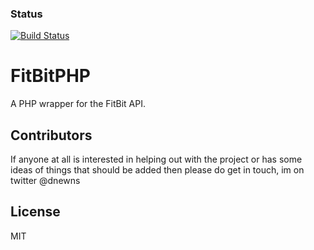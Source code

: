 ### Status
[![Build Status](https://travis-ci.org/dannewns/FitBitPHP.svg?branch=master)](https://travis-ci.org/dannewns/FitBitPHP)

# FitBitPHP

A PHP wrapper for the FitBit API.

## Contributors

If anyone at all is interested in helping out with the project or has some ideas of things that should be added then please do get in touch, im on twitter @dnewns

## License

MIT

